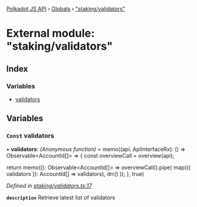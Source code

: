 [Polkadot JS API](../README.md) › [Globals](../globals.md) › ["staking/validators"](_staking_validators_.md)

# External module: "staking/validators"

## Index

### Variables

* [validators](_staking_validators_.md#const-validators)

## Variables

### `Const` validators

• **validators**: *(Anonymous function)* =  memo((api: ApiInterfaceRx): () => Observable<AccountId[]> => {
  const overviewCall = overview(api);

  return memo((): Observable<AccountId[]> =>
    overviewCall().pipe(
      map(({ validators }): AccountId[] => validators),
      drr()
    ));
}, true)

*Defined in [staking/validators.ts:17](https://github.com/polkadot-js/api/blob/287ceb2ded/packages/api-derive/src/staking/validators.ts#L17)*

**`description`** Retrieve latest list of validators
